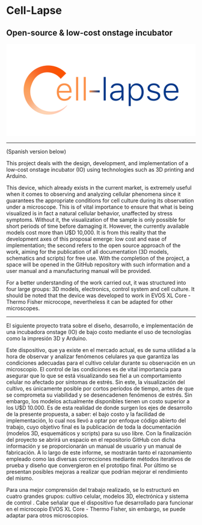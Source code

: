 # Cell-Lapse
## Open-source &amp; low-cost onstage incubator



![alt text](https://github.com/miriukaLab/Cell-Lapse/blob/main/Images%20and%20Videos/Op%202.png)

----------------------
(Spanish version below)

This project deals with the design, development, and implementation of a low-cost onstage incubator (IO) using technologies such as 3D printing and Arduino.

This device, which already exists in the current market, is extremely useful when it comes to observing and analyzing cellular phenomena since it guarantees the appropriate
conditions for cell culture during its observation under a microscope. This is of vital importance to ensure that what is being visualized is in fact a natural cellular behavior, unaffected by stress symptoms. Without it, the visualization of the sample is only possible for short periods of time before damaging it.
However, the currently available models cost more than U$D 10,000. It is from this reality that the development axes of this proposal emerge: low cost and ease of implementation; the second refers to the open source approach of the work, aiming for the publication of all documentation (3D models, schematics and scripts) for free use. With the completion of the project, a space will be opened in the GitHub repository with such information and a user manual and a manufacturing manual will be provided.

For a better understanding of the work carried out, it was structured into four large groups: 3D models, electronics, control system and cell culture. It should be noted that the device was developed to work in EVOS XL Core - Thermo Fisher microcope, nevertheless it can be adapted for other microscopes.

-------------------------------------------------
El siguiente proyecto trata sobre el diseño, desarrollo, e implementación de una incubadora onstage (IO) de bajo costo mediante el uso de tecnologías como la impresión 3D y Arduino. 

Este dispositivo, que ya existe en el mercado actual, es de suma utilidad a la hora de observar y analizar fenómenos celulares ya que garantiza las condiciones adecuadas para el cultivo celular durante su observación en un microscopio. El control de las condiciones es de vital importancia para asegurar que lo que se está visualizando sea fiel a un comportamiento celular no afectado por síntomas de estrés. Sin este, la visualización del cultivo, es únicamente posible por cortos períodos de tiempo, antes de que se comprometa su viabilidad y se desencadenen fenómenos de estrés. Sin embargo, los modelos actualmente disponibles tienen un costo superior a los U$D 10.000. Es de esta realidad de donde surgen los ejes de desarrollo de la presente propuesta, a saber: el bajo costo y la facilidad de implementación, lo cual nos llevó a optar por enfoque código abierto del trabajo, cuyo objetivo final es la publicación de toda la documentación (modelos 3D, esquemáticos y scripts) para su uso libre. Con la finalización del proyecto se abrirá un espacio en el repositorio GitHub con dicha información y se proporcionarán un manual de usuario y un manual de fabricación. A lo largo de este informe, se mostrarán tanto el razonamiento empleado como las diversas correcciones mediante métodos iterativos de prueba y diseño que convergieron en el prototipo final. Por último se presentan posibles mejoras a realizar que podrían mejorar el rendimiento del mismo. 

Para una mejor comprensión del trabajo realizado, se lo estructuró en cuatro grandes grupos: cultivo celular, modelos 3D, electrónica y sistema de control . Cabe señalar que el dispositivo fue desarrollado para funcionar en el microcopio EVOS XL Core - Thermo Fisher, sin embargo, se puede adaptar para otros microscopios.
